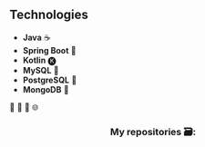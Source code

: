 ## Technologies
- **Java** ☕
- **Spring Boot** 🌱
- **Kotlin** 🅚
- **MySQL** 🐬
- **PostgreSQL** 🐘
- **MongoDB** 🍃

👋
🌱
🔭
🌐
<h3 align="center">My repositories 🗃️:</h3>
<!-- <h3 align="left">My Statistics 📉:</h3>

## Emoji 
Emoji | Meaning
----- | --------
🤖 | Bot
🐛 | Bug
🐳 | Docker
🦍 | Gorilla Web Toolkit
☸️ | Kubernetes
📦 | Package
🐫 | Perl
🐘 | PHP
🐍 | Python
👨‍💻 | Man technologist
👩‍💻 | Woman technologist
⚠️ | Warning
🚧 | Work in progress
💥 | Breaking change
✨ | New feature
🔖 | Version tag
🔨 | Refactor code
🔒 | Security
🍎 | Mac OS
🐧 | Linux 
🏁 | Windows


